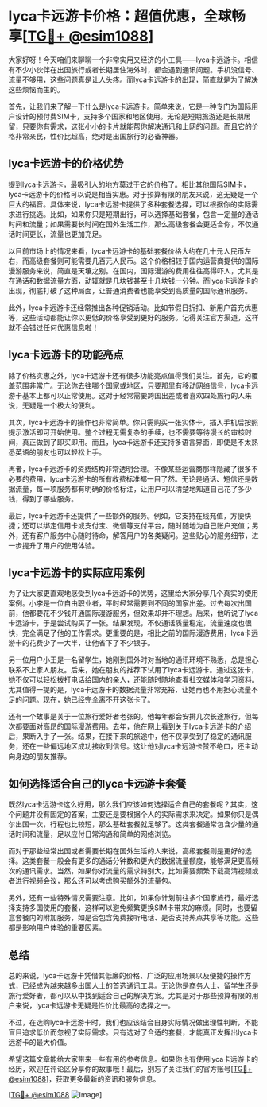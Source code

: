 # lyca卡远游卡价格：超值优惠，全球畅享[[TG💪+ @esim1088](https://t.me/s/esim1088)]

大家好呀！今天咱们来聊聊一个非常实用又经济的小工具——lyca卡远游卡。相信有不少小伙伴在出国旅行或者长期居住海外时，都会遇到通讯问题。手机没信号、流量不够用，这些问题真是让人头疼。而lyca卡远游卡的出现，简直就是为了解决这些烦恼而生的。

首先，让我们来了解一下什么是lyca卡远游卡。简单来说，它是一种专门为国际用户设计的预付费SIM卡，支持多个国家和地区使用。无论是短期旅游还是长期居留，只要你有需求，这张小小的卡片就能帮你解决通讯和上网的问题。而且它的价格非常亲民，性价比超高，绝对是出国旅行的必备神器。

## lyca卡远游卡的价格优势

提到lyca卡远游卡，最吸引人的地方莫过于它的价格了。相比其他国际SIM卡，lyca卡远游卡的价格可以说是相当实惠。对于预算有限的朋友来说，这无疑是一个巨大的福音。具体来说，lyca卡远游卡提供了多种套餐选择，可以根据你的实际需求进行挑选。比如，如果你只是短期出行，可以选择基础套餐，包含一定量的通话时间和流量；如果需要长时间在国外生活工作，那么高级套餐会更适合你，不仅通话时间更长，流量也更加充足。

以目前市场上的情况来看，lyca卡远游卡的基础套餐价格大约在几十元人民币左右，而高级套餐则可能需要几百元人民币。这个价格相较于国内运营商提供的国际漫游服务来说，简直是天壤之别。在国内，国际漫游的费用往往高得吓人，尤其是在通话和数据流量方面，动辄就是几块钱甚至十几块钱一分钟。而lyca卡远游卡的出现，彻底打破了这种局面，让普通消费者也能享受到高质量的国际通讯服务。

此外，lyca卡远游卡还经常推出各种促销活动。比如节假日折扣、新用户首充优惠等，这些活动都能让你以更低的价格享受到更好的服务。记得关注官方渠道，这样就不会错过任何优惠信息啦！

## lyca卡远游卡的功能亮点

除了价格实惠之外，lyca卡远游卡还有很多功能亮点值得我们关注。首先，它的覆盖范围非常广。无论你去往哪个国家或地区，只要那里有移动网络信号，lyca卡远游卡基本上都可以正常使用。这对于经常需要跨国出差或者喜欢四处旅行的人来说，无疑是一个极大的便利。

其次，lyca卡远游卡的操作也非常简单。你只需购买一张实体卡，插入手机后按照提示激活即可开始使用。整个过程无需复杂的手续，也不需要等待漫长的审核时间，真正做到了即买即用。而且，lyca卡远游卡还支持多语言界面，即使是不太熟悉英语的朋友也可以轻松上手。

再者，lyca卡远游卡的资费结构非常透明合理。不像某些运营商那样隐藏了很多不必要的费用，lyca卡远游卡的所有收费标准都一目了然。无论是通话、短信还是数据流量，每一项服务都有明确的价格标注，让用户可以清楚地知道自己花了多少钱，得到了哪些服务。

最后，lyca卡远游卡还提供了一些额外的服务。例如，它支持在线充值，方便快捷；还可以绑定信用卡或支付宝、微信等支付平台，随时随地为自己账户充值；另外，还有客户服务中心随时待命，解答用户的各类疑问。这些贴心的服务细节，进一步提升了用户的使用体验。

## lyca卡远游卡的实际应用案例

为了让大家更直观地感受到lyca卡远游卡的优势，这里给大家分享几个真实的使用案例。小李是一位自由职业者，平时经常需要到不同的国家出差。过去每次出国前，他都要花不少钱开通国际漫游服务，但效果却并不理想。后来，他听说了lyca卡远游卡，于是尝试购买了一张。结果发现，不仅通话质量稳定，流量速度也很快，完全满足了他的工作需求。更重要的是，相比之前的国际漫游费用，lyca卡远游卡的花费少了一大半，让他省下了不少银子。

另一位用户小王是一名留学生，她刚到国外时对当地的通讯环境不熟悉，总是担心联系不上家人朋友。后来，她在朋友的推荐下试用了lyca卡远游卡。通过这张卡，她不仅可以轻松拨打电话给国内的亲人，还能随时随地查看社交媒体和学习资料。尤其值得一提的是，lyca卡远游卡的数据流量非常充裕，让她再也不用担心流量不足的问题。现在，她已经完全离不开这张卡了。

还有一个故事是关于一位旅行爱好者老张的。他每年都会安排几次长途旅行，但每次都要面对高昂的国际漫游费用。去年，他在网上看到关于lyca卡远游卡的介绍后，果断入手了一张。结果，在接下来的旅途中，他不仅享受到了稳定的通讯服务，还在一些偏远地区成功接收到信号。这让他对lyca卡远游卡赞不绝口，还主动向身边的朋友推荐。

## 如何选择适合自己的lyca卡远游卡套餐

既然lyca卡远游卡这么好用，那么我们应该如何选择适合自己的套餐呢？其实，这个问题并没有固定的答案，主要还是要根据个人的实际需求来决定。如果你只是偶尔出国一次，行程也比较短，那么基础套餐就足够了。这类套餐通常包含少量的通话时间和流量，足以应付日常沟通和简单的网络浏览。

而对于那些经常出国或者需要长期在国外生活的人来说，高级套餐则是更好的选择。这类套餐一般会有更多的通话分钟数和更大的数据流量额度，能够满足更高频次的通讯需求。当然，如果你对流量的需求特别大，比如需要频繁下载高清视频或者进行视频会议，那么还可以考虑购买额外的流量包。

另外，还有一些特殊情况需要注意。比如，如果你计划前往多个国家旅行，最好选择支持多国使用的套餐，这样可以避免频繁更换SIM卡带来的麻烦。同时，也要留意套餐内的附加服务，如是否包含免费接听电话、是否支持热点共享等功能。这些都是影响用户体验的重要因素。

## 总结

总的来说，lyca卡远游卡凭借其低廉的价格、广泛的应用场景以及便捷的操作方式，已经成为越来越多出国人士的首选通讯工具。无论你是商务人士、留学生还是旅行爱好者，都可以从中找到适合自己的解决方案。尤其是对于那些预算有限的用户来说，lyca卡远游卡无疑是性价比最高的选择之一。

不过，在选购lyca卡远游卡时，我们也应该结合自身实际情况做出理性判断，不能盲目追求低价而忽视了实际需求。只有选对了合适的套餐，才能真正发挥出lyca卡远游卡的最大价值。

希望这篇文章能给大家带来一些有用的参考信息。如果你也有使用lyca卡远游卡的经历，欢迎在评论区分享你的故事哦！最后，别忘了关注我们的官方账号[[TG💪+ @esim1088](https://t.me/s/esim1088)]，获取更多最新的资讯和服务信息。

[[TG💪+ @esim1088](https://t.me/s/esim1088) ![Image](https://i.postimg.cc/4NQfJmqS/Snipaste-2025-05-13-00-14-12.png)]